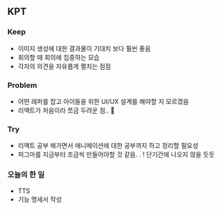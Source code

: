 ## KPT

### Keep

- 이미지 생성에 대한 결과물이 기대치 보다 훨씬 좋음
- 회의할 때 회의에 집중하는 모습
- 각자의 의견을 자유롭게 펼치는 점점

### Problem

- 어떤 레퍼를 잡고 아이들을 위한 UI/UX 설계를 해야할 지 모르겠음
- 리액트가 처음이라 쪼금 두려운 점.. 🥹

### Try

- 리액트 공부 해가면서 애니메이션에 대한 공부까지 하고 정리할 필요성
- 피그마를 지금부터 조금씩 만들어야할 것 같음. . ! 단기간에 나오지 않을 듯듯

### 오늘의 한 일
- TTS 
- 기능 명세서 작성 


